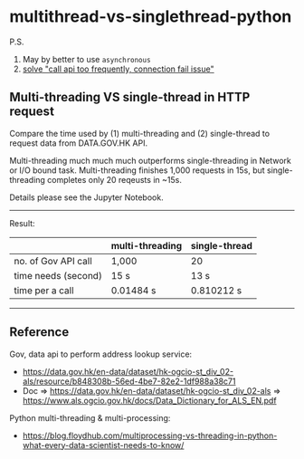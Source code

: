 # multithread-vs-singlethread-python

P.S. 
1. May by better to use `asynchronous`
2. [solve "call api too frequently, connection fail issue"](https://blog.csdn.net/weixin_34232617/article/details/89192813?spm=1001.2101.3001.6661.1&utm_medium=distribute.pc_relevant_t0.none-task-blog-2%7Edefault%7ECTRLIST%7ERate-1-89192813-blog-107109614.pc_relevant_default&depth_1-utm_source=distribute.pc_relevant_t0.none-task-blog-2%7Edefault%7ECTRLIST%7ERate-1-89192813-blog-107109614.pc_relevant_default&utm_relevant_index=1)

## Multi-threading VS single-thread in HTTP request

Compare the time used by (1) multi-threading and (2) single-thread to request data from DATA.GOV.HK API.

Multi-threading much much much outperforms single-threading in Network or I/O bound task. Multi-threading finishes 1,000 requests in 15s, but single-threading completes only 20 reqeusts in ~15s.

Details please see the Jupyter Notebook.

---

Result:

|                     | multi-threading | single-thread |
|---------------------|-----------------|---------------|
| no. of Gov API call |      1,000      |      20       |
| time needs (second) |      15 s       |      13 s     |
| time per a call     |    0.01484 s    |   0.810212 s  |

---

## Reference

Gov, data api to perform address lookup service:
* https://data.gov.hk/en-data/dataset/hk-ogcio-st_div_02-als/resource/b848308b-56ed-4be7-82e2-1df988a38c71
* Doc => https://data.gov.hk/en-data/dataset/hk-ogcio-st_div_02-als => https://www.als.ogcio.gov.hk/docs/Data_Dictionary_for_ALS_EN.pdf 

Python multi-threading & multi-processing:
* https://blog.floydhub.com/multiprocessing-vs-threading-in-python-what-every-data-scientist-needs-to-know/

